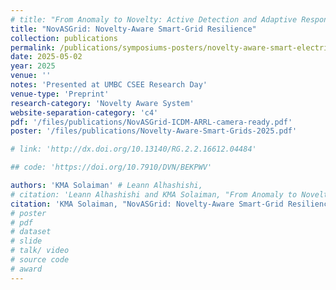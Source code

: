 ```yaml
---
# title: "From Anomaly to Novelty: Active Detection and Adaptive Response in Smart Grids"
title: "NovASGrid: Novelty-Aware Smart-Grid Resilience"
collection: publications 
permalink: /publications/symposiums-posters/novelty-aware-smart-electric-grid
date: 2025-05-02
year: 2025
venue: ''
notes: 'Presented at UMBC CSEE Research Day'
venue-type: 'Preprint'
research-category: 'Novelty Aware System'
website-separation-category: 'c4'
pdf: '/files/publications/NovASGrid-ICDM-ARRL-camera-ready.pdf'
poster: '/files/publications/Novelty-Aware-Smart-Grids-2025.pdf' 

# link: 'http://dx.doi.org/10.13140/RG.2.2.16612.04484'

## code: 'https://doi.org/10.7910/DVN/BEKPWV'

authors: 'KMA Solaiman' # Leann Alhashishi,
# citation: 'Leann Alhashishi and KMA Solaiman, "From Anomaly to Novelty: Active Detection and Adaptive Response in Smart Grids,” in UMBC CSEE Research Day 2025.'
citation: 'KMA Solaiman, "NovASGrid: Novelty-Aware Smart-Grid Resilience,” 2025.'
# poster
# pdf
# dataset
# slide
# talk/ video
# source code
# award
---
```

